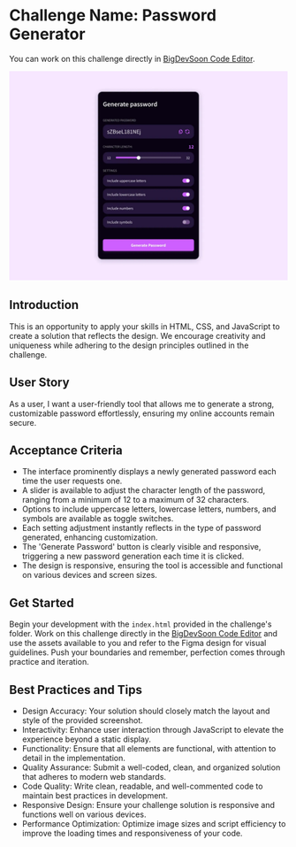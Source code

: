 # Challenge Name: Password Generator

You can work on this challenge directly in [BigDevSoon Code Editor](https://app.bigdevsoon.me/challenges/password-generator/browser).

![Password Generator Design](./design.png)

## Introduction

This is an opportunity to apply your skills in HTML, CSS, and JavaScript to create a solution that reflects the design. We encourage creativity and uniqueness while adhering to the design principles outlined in the challenge.

## User Story

As a user, I want a user-friendly tool that allows me to generate a strong, customizable password effortlessly, ensuring my online accounts remain secure.

## Acceptance Criteria

- The interface prominently displays a newly generated password each time the user requests one.
- A slider is available to adjust the character length of the password, ranging from a minimum of 12 to a maximum of 32 characters.
- Options to include uppercase letters, lowercase letters, numbers, and symbols are available as toggle switches.
- Each setting adjustment instantly reflects in the type of password generated, enhancing customization.
- The 'Generate Password' button is clearly visible and responsive, triggering a new password generation each time it is clicked.
- The design is responsive, ensuring the tool is accessible and functional on various devices and screen sizes.

## Get Started

Begin your development with the `index.html` provided in the challenge's folder. Work on this challenge directly in the [BigDevSoon Code Editor](https://app.bigdevsoon.me/challenges/password-generator/browser) and use the assets available to you and refer to the Figma design for visual guidelines. Push your boundaries and remember, perfection comes through practice and iteration.

## Best Practices and Tips

- Design Accuracy: Your solution should closely match the layout and style of the provided screenshot.
- Interactivity: Enhance user interaction through JavaScript to elevate the experience beyond a static display.
- Functionality: Ensure that all elements are functional, with attention to detail in the implementation.
- Quality Assurance: Submit a well-coded, clean, and organized solution that adheres to modern web standards.
- Code Quality: Write clean, readable, and well-commented code to maintain best practices in development.
- Responsive Design: Ensure your challenge solution is responsive and functions well on various devices.
- Performance Optimization: Optimize image sizes and script efficiency to improve the loading times and responsiveness of your code.
